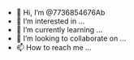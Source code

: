 - 👋 Hi, I’m @7736854676Ab
- 👀 I’m interested in ...
- 🌱 I’m currently learning ...
- 💞️ I’m looking to collaborate on ...
- 📫 How to reach me ...

<!---
7736854676Ab/7736854676Ab is a ✨ special ✨ repository because its `README.md` (this file) appears on your GitHub profile.
You can click the Preview link to take a look at your changes.
--->
